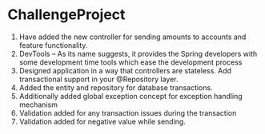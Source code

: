 # ChallengeProject

1. Have added the new controller for sending amounts to accounts and feature functionality. 
2. DevTools – As its name suggests, it provides the Spring developers with some development time tools which ease the development process
3. Designed  application in a way that controllers are stateless. Add transactional support in your @Repository layer.
4. Added the entity and repository for database transactions. 
5. Additionally added global exception concept for exception handling mechanism 
6. Validation added for any transaction issues during the transaction 
7. Validation added for negative value while sending.
